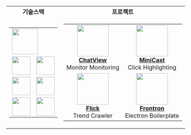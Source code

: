 <div align="center"> 
  
<table>
  <tr>
    <td align="center">
      <b>기술스택</b>
    </td>
    <td align="center">
      <b>프로젝트</b>
    </td>
  </tr>
  <tr>
    <td align="center">
      <table>
        <tr>
          <td colspan=2>
            <a href="https://andongmin.com">
              <img src="https://andongmin.com/typo.png" height="70px">
            </a>
          </td>
        </tr>
        <tr>
          <td align="center">
            <a href="https://andongmin.com/docs/react">
              <img src="https://andongmin.com/lecture/react.svg" height="50px"/>
            </a>
          </td>
          <td align="center">
            <a href="https://andongmin.com/docs/typescript">
              <img src="https://andongmin.com/lecture/typescript.svg" height="50px"/>
            </a>
          </td>
        </tr>
        <tr>
          <td align="center">
            <a href="https://andongmin.com/docs/next">
              <img src="https://andongmin.com/lecture/next.svg" height="50px"/>
            </a>
          </td>
          <td align="center">
            <a href="https://andongmin.com//blog/1">
              <img src="https://andongmin.com/lecture/electron.svg" height="50px"/>
            </a>
          </td>
        </tr>
        <tr>
          <td align="center">
            <a href="https://andongmin.com/docs/cpp">
              <img src="https://andongmin.com/lecture/cpp.svg" height="50px"/>
            </a>
          </td>
          <td align="center">
            <a href="https://andongmin.com/docs/unrealCpp">
              <img src="https://andongmin.com/lecture/unreal.svg" height="50px"/>
            </a>
          </td>
        </tr>
      </table>
    </td>
    <td align="center">
      <table>
        <tr>
          <td align="center">
            <a href="https://chat-view.andongmin.com">
              <img src="https://chat-view.andongmin.com/chat-view.svg" height="86px">
            </a>
            <br />
            <strong><a href="https://chat-view.andongmin.com">ChatView</a></strong>
            <br />
            Monitor Monitoring
          </td>
          <td align="center">
            <a href="https://mini-cast.andongmin.com">
              <img src="https://mini-cast.andongmin.com/mini-cast.svg" height="86px">
            </a>
            <br />
            <strong><a href="https://mini-cast.andongmin.com">MiniCast</a></strong>
            <br />
            Click Highlighting
          </td>
      </tr>
      <tr>
          <td align="center">
            <a href="https://flick.andongmin.com">
              <img src="https://flick.andongmin.com/typo.png" height="86px">
            </a>
            <br />
            <strong><a href="https://flick.andongmin.com">Flick</a></strong>
            <br />
            Trend Crawler
          </td>
          <td align="center">
            <a href="https://frontron.andongmin.com">
              <img src="https://frontron.andongmin.com/frontron.svg" height="86px">
            </a>
            <br />
            <strong><a href="https://frontron.andongmin.com">Frontron</a></strong>
            <br />
            Electron Boilerplate
          </td>
        </tr>
      </table>
    </td>
  </tr>
</table>

</div>
